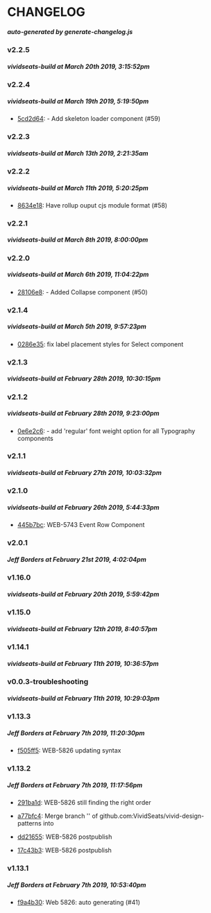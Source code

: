 # CHANGELOG
##### _auto-generated by generate-changelog.js_


### v2.2.5 
##### vividseats-build at March 20th 2019, 3:15:52pm

### v2.2.4 
##### vividseats-build at March 19th 2019, 5:19:50pm
  - [5cd2d64](https://github.com/VividSeats/vivid-design-patterns/commit/5cd2d64):  - Add skeleton loader component (#59)


### v2.2.3 
##### vividseats-build at March 13th 2019, 2:21:35am

### v2.2.2 
##### vividseats-build at March 11th 2019, 5:20:25pm
  - [8634e18](https://github.com/VividSeats/vivid-design-patterns/commit/8634e18):  Have rollup ouput cjs module format (#58)


### v2.2.1 
##### vividseats-build at March 8th 2019, 8:00:00pm

### v2.2.0 
##### vividseats-build at March 6th 2019, 11:04:22pm
  - [28106e8](https://github.com/VividSeats/vivid-design-patterns/commit/28106e8):  - Added Collapse component (#50)


### v2.1.4 
##### vividseats-build at March 5th 2019, 9:57:23pm
  - [0286e35](https://github.com/VividSeats/vivid-design-patterns/commit/0286e35):  fix label placement styles for Select component


### v2.1.3 
##### vividseats-build at February 28th 2019, 10:30:15pm

### v2.1.2 
##### vividseats-build at February 28th 2019, 9:23:00pm
  - [0e6e2c6](https://github.com/VividSeats/vivid-design-patterns/commit/0e6e2c6):  - add 'regular' font weight option for all Typography components


### v2.1.1 
##### vividseats-build at February 27th 2019, 10:03:32pm

### v2.1.0 
##### vividseats-build at February 26th 2019, 5:44:33pm
  - [445b7bc](https://github.com/VividSeats/vivid-design-patterns/commit/445b7bc):  WEB-5743 Event Row Component


### v2.0.1 
##### Jeff Borders at February 21st 2019, 4:02:04pm

### v1.16.0 
##### vividseats-build at February 20th 2019, 5:59:42pm

### v1.15.0 
##### vividseats-build at February 12th 2019, 8:40:57pm

### v1.14.1 
##### vividseats-build at February 11th 2019, 10:36:57pm

### v0.0.3-troubleshooting 
##### vividseats-build at February 11th 2019, 10:29:03pm

### v1.13.3 
##### Jeff Borders at February 7th 2019, 11:20:30pm
  - [f505ff5](https://github.com/VividSeats/vivid-design-patterns/commit/f505ff5): WEB-5826 updating  syntax


### v1.13.2 
##### Jeff Borders at February 7th 2019, 11:17:56pm
  - [291ba1d](https://github.com/VividSeats/vivid-design-patterns/commit/291ba1d): WEB-5826 still finding the right  order

  - [a77bfc4](https://github.com/VividSeats/vivid-design-patterns/commit/a77bfc4): Merge branch '' of github.com:VividSeats/vivid-design-patterns into 

  - [dd21655](https://github.com/VividSeats/vivid-design-patterns/commit/dd21655): WEB-5826 postpublish 

  - [17c43b3](https://github.com/VividSeats/vivid-design-patterns/commit/17c43b3): WEB-5826 postpublish 


### v1.13.1 
##### Jeff Borders at February 7th 2019, 10:53:40pm
  - [f9a4b30](https://github.com/VividSeats/vivid-design-patterns/commit/f9a4b30): Web 5826: auto generating  (#41)
